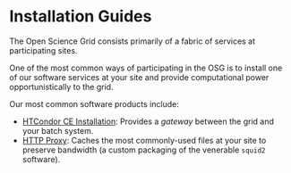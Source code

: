 Installation Guides
===================

The Open Science Grid consists primarily of a fabric of services at
participating sites.

One of the most common ways of participating in the OSG is to install
one of our software services at your site and provide computational
power opportunistically to the grid.

Our most common software products include:
* [HTCondor CE Installation](docs/Computing_Element/htcondor_ce.html): Provides a _gateway_
  between the grid and your batch system.
* [HTTP Proxy](docs/Frontier_Squid/squid.md): Caches the most commonly-used files at your
  site to preserve bandwidth (a custom packaging of the venerable `squid2` software).

